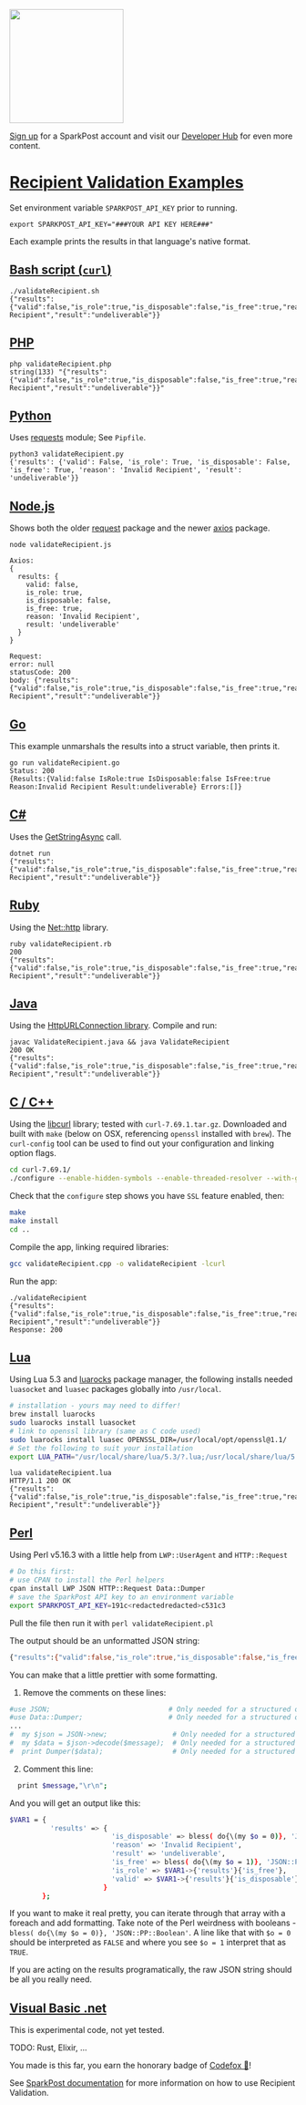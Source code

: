 <a href="https://www.sparkpost.com"><img src="https://www.sparkpost.com/sites/default/files/attachments/SparkPost_Logo_2-Color_Gray-Orange_RGB.svg" width="200px"/></a>

[Sign up](https://app.sparkpost.com/join?src=Dev-Website&sfdcid=70160000000pqBb) for a SparkPost account and visit our [Developer Hub](https://developers.sparkpost.com) for even more content.

# [Recipient Validation Examples](/snippets/recipient-validation)

Set environment variable `SPARKPOST_API_KEY` prior to running.

```
export SPARKPOST_API_KEY="###YOUR API KEY HERE###"
```

Each example prints the results in that language's native format.

## [Bash script (`curl`)](validateRecipient.sh)
```
./validateRecipient.sh
{"results":{"valid":false,"is_role":true,"is_disposable":false,"is_free":true,"reason":"Invalid Recipient","result":"undeliverable"}}
```

## [PHP](validateRecipient.php)
```
php validateRecipient.php
string(133) "{"results":{"valid":false,"is_role":true,"is_disposable":false,"is_free":true,"reason":"Invalid Recipient","result":"undeliverable"}}"
```

## [Python](validateRecipient.py)
Uses [requests](https://requests.readthedocs.io/en/master/) module; See `Pipfile`.
```
python3 validateRecipient.py
{'results': {'valid': False, 'is_role': True, 'is_disposable': False, 'is_free': True, 'reason': 'Invalid Recipient', 'result': 'undeliverable'}}
```

## [Node.js](validateRecipient.js)
Shows both the older [request](https://www.npmjs.com/package/request) package and the newer [axios](https://www.npmjs.com/package/axios) package.

```
node validateRecipient.js

Axios:
{
  results: {
    valid: false,
    is_role: true,
    is_disposable: false,
    is_free: true,
    reason: 'Invalid Recipient',
    result: 'undeliverable'
  }
}

Request:
error: null
statusCode: 200
body: {"results":{"valid":false,"is_role":true,"is_disposable":false,"is_free":true,"reason":"Invalid Recipient","result":"undeliverable"}}
```

## [Go](validateRecipient.go)
This example unmarshals the results into a struct variable, then prints it.

```
go run validateRecipient.go
Status: 200
{Results:{Valid:false IsRole:true IsDisposable:false IsFree:true Reason:Invalid Recipient Result:undeliverable} Errors:[]}
```

## [C#](validateRecipient.cs)
Uses the [GetStringAsync](https://docs.microsoft.com/en-us/dotnet/api/system.net.http.httpclient.getstringasync?view=netframework-4.8) call.
```
dotnet run
{"results":{"valid":false,"is_role":true,"is_disposable":false,"is_free":true,"reason":"Invalid Recipient","result":"undeliverable"}}
```

## [Ruby](validateRecipient.rb)
Using the [Net::http](https://ruby-doc.org/stdlib-2.7.0/libdoc/net/http/rdoc/Net/HTTP.html) library.
```
ruby validateRecipient.rb
200
{"results":{"valid":false,"is_role":true,"is_disposable":false,"is_free":true,"reason":"Invalid Recipient","result":"undeliverable"}}
```

## [Java](validateRecipient.java)
Using the [HttpURLConnection library](https://docs.oracle.com/javase/10/docs/api/java/net/HttpURLConnection.html). Compile and run:
```
javac ValidateRecipient.java && java ValidateRecipient
200 OK
{"results":{"valid":false,"is_role":true,"is_disposable":false,"is_free":true,"reason":"Invalid Recipient","result":"undeliverable"}}
```

## [C / C++](c/validateRecipient.cpp)
Using the [libcurl](https://curl.haxx.se/libcurl/) library; tested with `curl-7.69.1.tar.gz`. Downloaded and built with `make` (below on OSX, referencing `openssl` installed with `brew`). The `curl-config` tool can be used to find out your configuration and linking option flags.

```bash
cd curl-7.69.1/
./configure --enable-hidden-symbols --enable-threaded-resolver --with-gssapi --with-ssl=/usr/local/opt/openssl@1.1/
```

Check that the `configure` step shows you have `SSL` feature enabled, then:
```bash
make
make install
cd ..
```

Compile the app, linking required libraries:
```bash
gcc validateRecipient.cpp -o validateRecipient -lcurl
```

Run the app:
```
./validateRecipient
{"results":{"valid":false,"is_role":true,"is_disposable":false,"is_free":true,"reason":"Invalid Recipient","result":"undeliverable"}}
Response: 200
```

## [Lua](validateRecipient.lua)
Using Lua 5.3 and [luarocks](https://luarocks.org/) package manager, the following installs needed `luasocket` and `luasec` packages globally into `/usr/local`.

```bash
# installation - yours may need to differ!
brew install luarocks
sudo luarocks install luasocket
# link to openssl library (same as C code used)
sudo luarocks install luasec OPENSSL_DIR=/usr/local/opt/openssl@1.1/
# Set the following to suit your installation
export LUA_PATH="/usr/local/share/lua/5.3/?.lua;/usr/local/share/lua/5.3/?/init.lua;/usr/local/lib/lua/5.3/?.lua;/usr/local/lib/lua/5.3/?/init.lua;./?.lua;./?/init.lua;"
```

```
lua validateRecipient.lua
HTTP/1.1 200 OK
{"results":{"valid":false,"is_role":true,"is_disposable":false,"is_free":true,"reason":"Invalid Recipient","result":"undeliverable"}}
```


## [Perl](validateRecipient.pl)
Using Perl v5.16.3 with a little help from `LWP::UserAgent` and `HTTP::Request` 

```bash
# Do this first:
# use CPAN to install the Perl helpers
cpan install LWP JSON HTTP::Request Data::Dumper
# save the SparkPost API key to an environment variable
export SPARKPOST_API_KEY=191c<redactedredacted>c531c3
```

Pull the file then run it with `perl validateRecipient.pl`

The output should be an unformatted JSON string:
```bash
{"results":{"valid":false,"is_role":true,"is_disposable":false,"is_free":true,"reason":"Invalid Recipient","result":"undeliverable"}}
```

You can make that a little prettier with some formatting.
1) Remove the comments on these lines:
```bash
#use JSON;                             # Only needed for a structured output
#use Data::Dumper;                     # Only needed for a structured output
...
#  my $json = JSON->new;                # Only needed for a structured output]
#  my $data = $json->decode($message);  # Only needed for a structured output
#  print Dumper($data);                 # Only needed for a structured output
```
2) Comment this line:
```bash
  print $message,"\r\n";
```

And you will get an output like this:
```bash
$VAR1 = {
          'results' => {
                         'is_disposable' => bless( do{\(my $o = 0)}, 'JSON::PP::Boolean' ),
                         'reason' => 'Invalid Recipient',
                         'result' => 'undeliverable',
                         'is_free' => bless( do{\(my $o = 1)}, 'JSON::PP::Boolean' ),
                         'is_role' => $VAR1->{'results'}{'is_free'},
                         'valid' => $VAR1->{'results'}{'is_disposable'}
                       }
        };
```

If you want to make it real pretty, you can iterate through that array with a foreach and add formatting.  Take note of the Perl weirdness with booleans - `bless( do{\(my $o = 0)}, 'JSON::PP::Boolean'`. A line like that with `$o = 0` should be interpreted as `FALSE` and  where you see `$o = 1` interpret that as `TRUE`.

If you are acting on the results programatically, the raw JSON string should be all you really need.

## [Visual Basic .net](VB/validateRecipient.vb)

This is experimental code, not yet tested.

TODO: Rust, Elixir, ...

You made is this far, you earn the honorary badge of [Codefox 🦊](https://en.wikipedia.org/wiki/The_Hedgehog_and_the_Fox)!

See [SparkPost documentation](https://www.sparkpost.com/docs/recipient-validation/integration-guide/) for more information on how to use Recipient Validation.

